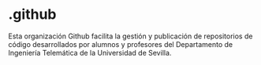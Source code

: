 # .github
Esta organización Github facilita la gestión y publicación de repositorios de código desarrollados por alumnos y profesores del Departamento de Ingeniería Telemática de la Universidad de Sevilla.
